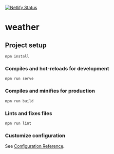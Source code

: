 [![Netlify Status](https://api.netlify.com/api/v1/badges/ee96cdc0-d06b-4689-b142-db0bbeb9d950/deploy-status)](https://app.netlify.com/sites/weather-tlb/deploys)

# weather

## Project setup
```
npm install
```

### Compiles and hot-reloads for development
```
npm run serve
```

### Compiles and minifies for production
```
npm run build
```

### Lints and fixes files
```
npm run lint
```

### Customize configuration
See [Configuration Reference](https://cli.vuejs.org/config/).
